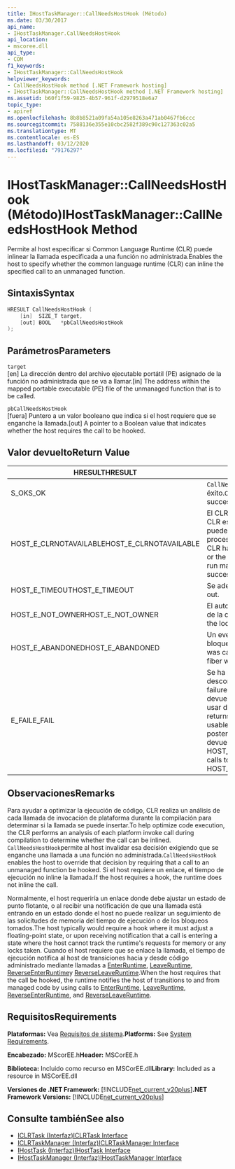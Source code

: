 ```yaml
---
title: IHostTaskManager::CallNeedsHostHook (Método)
ms.date: 03/30/2017
api_name:
- IHostTaskManager.CallNeedsHostHook
api_location:
- mscoree.dll
api_type:
- COM
f1_keywords:
- IHostTaskManager::CallNeedsHostHook
helpviewer_keywords:
- CallNeedsHostHook method [.NET Framework hosting]
- IHostTaskManager::CallNeedsHostHook method [.NET Framework hosting]
ms.assetid: b60f1f59-9825-4b57-961f-d2979518e6a7
topic_type:
- apiref
ms.openlocfilehash: 8b8b8521a09fa54a105e8263a471ab0467fb6ccc
ms.sourcegitcommit: 7588136e355e10cbc2582f389c90c127363c02a5
ms.translationtype: MT
ms.contentlocale: es-ES
ms.lasthandoff: 03/12/2020
ms.locfileid: "79176297"
---
```

# <a name="ihosttaskmanagercallneedshosthook-method"></a><span data-ttu-id="86529-102">IHostTaskManager::CallNeedsHostHook (Método)</span><span class="sxs-lookup"><span data-stu-id="86529-102">IHostTaskManager::CallNeedsHostHook Method</span></span>
<span data-ttu-id="86529-103">Permite al host especificar si Common Language Runtime (CLR) puede inlinear la llamada especificada a una función no administrada.</span><span class="sxs-lookup"><span data-stu-id="86529-103">Enables the host to specify whether the common language runtime (CLR) can inline the specified call to an unmanaged function.</span></span>  
  
## <a name="syntax"></a><span data-ttu-id="86529-104">Sintaxis</span><span class="sxs-lookup"><span data-stu-id="86529-104">Syntax</span></span>  
  
```cpp  
HRESULT CallNeedsHostHook (  
    [in]  SIZE_T target,
    [out] BOOL   *pbCallNeedsHostHook  
);  
```  
  
## <a name="parameters"></a><span data-ttu-id="86529-105">Parámetros</span><span class="sxs-lookup"><span data-stu-id="86529-105">Parameters</span></span>  
 `target`  
 <span data-ttu-id="86529-106">[en] La dirección dentro del archivo ejecutable portátil (PE) asignado de la función no administrada que se va a llamar.</span><span class="sxs-lookup"><span data-stu-id="86529-106">[in] The address within the mapped portable executable (PE) file of the unmanaged function that is to be called.</span></span>  
  
 `pbCallNeedsHostHook`  
 <span data-ttu-id="86529-107">[fuera] Puntero a un valor booleano que indica si el host requiere que se enganche la llamada.</span><span class="sxs-lookup"><span data-stu-id="86529-107">[out] A pointer to a Boolean value that indicates whether the host requires the call to be hooked.</span></span>  
  
## <a name="return-value"></a><span data-ttu-id="86529-108">Valor devuelto</span><span class="sxs-lookup"><span data-stu-id="86529-108">Return Value</span></span>  
  
|<span data-ttu-id="86529-109">HRESULT</span><span class="sxs-lookup"><span data-stu-id="86529-109">HRESULT</span></span>|<span data-ttu-id="86529-110">Descripción</span><span class="sxs-lookup"><span data-stu-id="86529-110">Description</span></span>|  
|-------------|-----------------|  
|<span data-ttu-id="86529-111">S_OK</span><span class="sxs-lookup"><span data-stu-id="86529-111">S_OK</span></span>|<span data-ttu-id="86529-112">`CallNeedsHostHook`regresó con éxito.</span><span class="sxs-lookup"><span data-stu-id="86529-112">`CallNeedsHostHook` returned successfully.</span></span>|  
|<span data-ttu-id="86529-113">HOST_E_CLRNOTAVAILABLE</span><span class="sxs-lookup"><span data-stu-id="86529-113">HOST_E_CLRNOTAVAILABLE</span></span>|<span data-ttu-id="86529-114">El CLR no se ha cargado en un proceso o CLR está en un estado en el que no puede ejecutar código administrado o procesar la llamada correctamente.</span><span class="sxs-lookup"><span data-stu-id="86529-114">The CLR has not been loaded into a process, or the CLR is in a state in which it cannot run managed code or process the call successfully.</span></span>|  
|<span data-ttu-id="86529-115">HOST_E_TIMEOUT</span><span class="sxs-lookup"><span data-stu-id="86529-115">HOST_E_TIMEOUT</span></span>|<span data-ttu-id="86529-116">Se adelantó la llamada.</span><span class="sxs-lookup"><span data-stu-id="86529-116">The call timed out.</span></span>|  
|<span data-ttu-id="86529-117">HOST_E_NOT_OWNER</span><span class="sxs-lookup"><span data-stu-id="86529-117">HOST_E_NOT_OWNER</span></span>|<span data-ttu-id="86529-118">El autor de la llamada no es el propietario de la cerradura.</span><span class="sxs-lookup"><span data-stu-id="86529-118">The caller does not own the lock.</span></span>|  
|<span data-ttu-id="86529-119">HOST_E_ABANDONED</span><span class="sxs-lookup"><span data-stu-id="86529-119">HOST_E_ABANDONED</span></span>|<span data-ttu-id="86529-120">Un evento se canceló mientras un hilo bloqueado o fibra lo esperaba.</span><span class="sxs-lookup"><span data-stu-id="86529-120">An event was canceled while a blocked thread or fiber was waiting on it.</span></span>|  
|<span data-ttu-id="86529-121">E_FAIL</span><span class="sxs-lookup"><span data-stu-id="86529-121">E_FAIL</span></span>|<span data-ttu-id="86529-122">Se ha producido un fallo catastrófico desconocido.</span><span class="sxs-lookup"><span data-stu-id="86529-122">An unknown catastrophic failure has occurred.</span></span> <span data-ttu-id="86529-123">Cuando un método devuelve E_FAIL, CLR ya no se puede usar dentro del proceso.</span><span class="sxs-lookup"><span data-stu-id="86529-123">When a method returns E_FAIL, the CLR is no longer usable within the process.</span></span> <span data-ttu-id="86529-124">Las llamadas posteriores a métodos de hospedaje devuelven HOST_E_CLRNOTAVAILABLE.</span><span class="sxs-lookup"><span data-stu-id="86529-124">Subsequent calls to hosting methods return HOST_E_CLRNOTAVAILABLE.</span></span>|  
  
## <a name="remarks"></a><span data-ttu-id="86529-125">Observaciones</span><span class="sxs-lookup"><span data-stu-id="86529-125">Remarks</span></span>  
 <span data-ttu-id="86529-126">Para ayudar a optimizar la ejecución de código, CLR realiza un análisis de cada llamada de invocación de plataforma durante la compilación para determinar si la llamada se puede insertar.</span><span class="sxs-lookup"><span data-stu-id="86529-126">To help optimize code execution, the CLR performs an analysis of each platform invoke call during compilation to determine whether the call can be inlined.</span></span> <span data-ttu-id="86529-127">`CallNeedsHostHook`permite al host invalidar esa decisión exigiendo que se enganche una llamada a una función no administrada.</span><span class="sxs-lookup"><span data-stu-id="86529-127">`CallNeedsHostHook` enables the host to override that decision by requiring that a call to an unmanaged function be hooked.</span></span> <span data-ttu-id="86529-128">Si el host requiere un enlace, el tiempo de ejecución no inline la llamada.</span><span class="sxs-lookup"><span data-stu-id="86529-128">If the host requires a hook, the runtime does not inline the call.</span></span>  
  
 <span data-ttu-id="86529-129">Normalmente, el host requeriría un enlace donde debe ajustar un estado de punto flotante, o al recibir una notificación de que una llamada está entrando en un estado donde el host no puede realizar un seguimiento de las solicitudes de memoria del tiempo de ejecución o de los bloqueos tomados.</span><span class="sxs-lookup"><span data-stu-id="86529-129">The host typically would require a hook where it must adjust a floating-point state, or upon receiving notification that a call is entering a state where the host cannot track the runtime's requests for memory or any locks taken.</span></span> <span data-ttu-id="86529-130">Cuando el host requiere que se enlace la llamada, el tiempo de ejecución notifica al host de transiciones hacia y desde código administrado mediante llamadas a [EnterRuntime](../../../../docs/framework/unmanaged-api/hosting/ihosttaskmanager-enterruntime-method.md), [LeaveRuntime](../../../../docs/framework/unmanaged-api/hosting/ihosttaskmanager-leaveruntime-method.md), [ReverseEnterRuntime](../../../../docs/framework/unmanaged-api/hosting/ihosttaskmanager-reverseenterruntime-method.md)y [ReverseLeaveRuntime](../../../../docs/framework/unmanaged-api/hosting/ihosttaskmanager-reverseleaveruntime-method.md).</span><span class="sxs-lookup"><span data-stu-id="86529-130">When the host requires that the call be hooked, the runtime notifies the host of transitions to and from managed code by using calls to [EnterRuntime](../../../../docs/framework/unmanaged-api/hosting/ihosttaskmanager-enterruntime-method.md), [LeaveRuntime](../../../../docs/framework/unmanaged-api/hosting/ihosttaskmanager-leaveruntime-method.md), [ReverseEnterRuntime](../../../../docs/framework/unmanaged-api/hosting/ihosttaskmanager-reverseenterruntime-method.md), and [ReverseLeaveRuntime](../../../../docs/framework/unmanaged-api/hosting/ihosttaskmanager-reverseleaveruntime-method.md).</span></span>  
  
## <a name="requirements"></a><span data-ttu-id="86529-131">Requisitos</span><span class="sxs-lookup"><span data-stu-id="86529-131">Requirements</span></span>  
 <span data-ttu-id="86529-132">**Plataformas:** Vea [Requisitos de sistema](../../../../docs/framework/get-started/system-requirements.md).</span><span class="sxs-lookup"><span data-stu-id="86529-132">**Platforms:** See [System Requirements](../../../../docs/framework/get-started/system-requirements.md).</span></span>  
  
 <span data-ttu-id="86529-133">**Encabezado:** MScorEE.h</span><span class="sxs-lookup"><span data-stu-id="86529-133">**Header:** MSCorEE.h</span></span>  
  
 <span data-ttu-id="86529-134">**Biblioteca:** Incluido como recurso en MSCorEE.dll</span><span class="sxs-lookup"><span data-stu-id="86529-134">**Library:** Included as a resource in MSCorEE.dll</span></span>  
  
 <span data-ttu-id="86529-135">**Versiones de .NET Framework:** [!INCLUDE[net_current_v20plus](../../../../includes/net-current-v20plus-md.md)]</span><span class="sxs-lookup"><span data-stu-id="86529-135">**.NET Framework Versions:** [!INCLUDE[net_current_v20plus](../../../../includes/net-current-v20plus-md.md)]</span></span>  
  
## <a name="see-also"></a><span data-ttu-id="86529-136">Consulte también</span><span class="sxs-lookup"><span data-stu-id="86529-136">See also</span></span>

- [<span data-ttu-id="86529-137">ICLRTask (Interfaz)</span><span class="sxs-lookup"><span data-stu-id="86529-137">ICLRTask Interface</span></span>](../../../../docs/framework/unmanaged-api/hosting/iclrtask-interface.md)
- [<span data-ttu-id="86529-138">ICLRTaskManager (Interfaz)</span><span class="sxs-lookup"><span data-stu-id="86529-138">ICLRTaskManager Interface</span></span>](../../../../docs/framework/unmanaged-api/hosting/iclrtaskmanager-interface.md)
- [<span data-ttu-id="86529-139">IHostTask (Interfaz)</span><span class="sxs-lookup"><span data-stu-id="86529-139">IHostTask Interface</span></span>](../../../../docs/framework/unmanaged-api/hosting/ihosttask-interface.md)
- [<span data-ttu-id="86529-140">IHostTaskManager (Interfaz)</span><span class="sxs-lookup"><span data-stu-id="86529-140">IHostTaskManager Interface</span></span>](../../../../docs/framework/unmanaged-api/hosting/ihosttaskmanager-interface.md)
